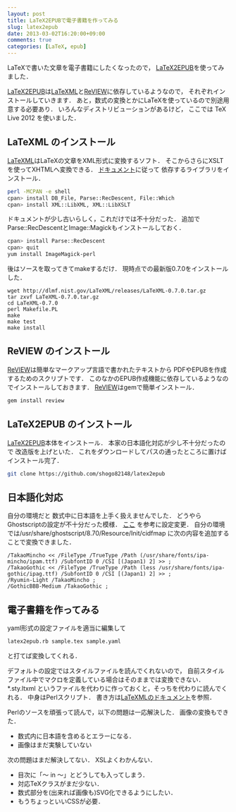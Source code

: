 ```yaml
---
layout: post
title: LaTeX2EPUBで電子書籍を作ってみる
slug: latex2epub
date: 2013-03-02T16:20:00+09:00
comments: true
categories: [LaTeX, epub]
---
```


LaTeXで書いた文章を電子書籍にしたくなったので，
[LaTeX2EPUB][]を使ってみました．

<!-- More -->
[LaTeX2EPUB][]は[LaTeXML][]と[ReVIEW][]に依存しているようなので，
それぞれインストールしていきます．
あと，数式の変換とかにLaTeXを使っているので別途用意する必要あり．
いろんなディストリビューションがあるけど，
ここでは TeX Live 2012 を使いました．

## LaTeXML のインストール

[LaTeXML][]はLaTeXの文章をXML形式に変換するソフト．
そこからさらにXSLTを使ってXHTMLへ変換できる．
[ドキュメント](http://dlmf.nist.gov/LaTeXML/get.html)に従って
依存するライブラリをインストール．

``` bash
perl -MCPAN -e shell
cpan> install DB_File, Parse::RecDescent, File::Which
cpan> install XML::LibXML, XML::LibXSLT
```

ドキュメントが少し古いらしく，これだけでは不十分だった．
追加でParse::RecDescentとImage::Magickもインストールしておく．

``` bash
cpan> install Parse::RecDescent
cpan> quit
yum install ImageMagick-perl
```

後はソースを取ってきてmakeするだけ．
現時点での最新版0.7.0をインストールした．

```
wget http://dlmf.nist.gov/LaTeXML/releases/LaTeXML-0.7.0.tar.gz
tar zxvf LaTeXML-0.7.0.tar.gz
cd LaTeXML-0.7.0
perl Makefile.PL
make
make test
make install
```

## ReVIEW のインストール

[ReVIEW][]は簡単なマークアップ言語で書かれたテキストから
PDFやEPUBを作成するためのスクリプトです．
このなかのEPUB作成機能に依存しているようなのでインストールしておきます．
[ReVIEW][]はgemで簡単インストール．

``` bash
gem install review
```

## LaTeX2EPUB のインストール

[LaTeX2EPUB][]本体をインストール．
本家の日本語化対応が少し不十分だったので
改造版を上げといた．
これをダウンロードしてパスの通ったところに置けばインストール完了．

``` bash
git clone https://github.com/shogo82148/latex2epub
```

## 日本語化対応

自分の環境だと
数式中に日本語を上手く扱えませんでした．
どうやらGhostscriptの設定が不十分だった模様．
[ここ](http://www.ice.is.kit.ac.jp/~umehara/misc/comp/20110817a.html)
を参考に設定変更．
自分の環境では/usr/share/ghostscript/8.70/Resource/Init/cidfmap
に次の内容を追加することで変換できました．

``` plain
/TakaoMincho << /FileType /TrueType /Path (/usr/share/fonts/ipa-mincho/ipam.ttf) /SubfontID 0 /CSI [(Japan1) 2] >> ;
/TakaoGothic << /FileType /TrueType /Path (less /usr/share/fonts/ipa-gothic/ipag.ttf) /SubfontID 0 /CSI [(Japan1) 2] >> ;
/Ryumin-Light /TakaoMincho ;
/GothicBBB-Medium /TakaoGothic ;
```

## 電子書籍を作ってみる

yaml形式の設定ファイルを適当に編集して

``` bash
latex2epub.rb sample.tex sample.yaml
```

と打てば変換してくれる．

デフォルトの設定ではスタイルファイルを読んでくれないので，
自前スタイルファイル中でマクロを定義している場合はそのままでは変換できない．
*.sty.ltxml というファイルを代わりに作っておくと，そっちを代わりに読んでくれる．
中身はPerlスクリプト．
書き方は[LaTeXMLのドキュメント](http://dlmf.nist.gov/LaTeXML/manual/customization/customization.latexml.xhtml)を参照．

Perlのソースを頑張って読んで，以下の問題は一応解決した．
画像の変換もできた．

- 数式内に日本語を含めるとエラーになる．
- 画像はまだ実験していない

次の問題はまだ解決してない．
XSLよくわかんない．

- 目次に「〜 in 〜」とどうしても入ってしまう．
- 対応TeXクラスがまだ少ない．
- 数式部分を(出来れば画像も)SVG化できるようにしたい．
- もうちょっといいCSSが必要．

[LaTeX2EPUB]: http://kmuto.jp/d/index.cgi/computer/latex2epub.htm
[EPUB]: http://ja.wikipedia.org/wiki/EPUB
[LaTeXML]: http://dlmf.nist.gov/LaTeXML/
[ReVIEW]: https://github.com/kmuto/review/
